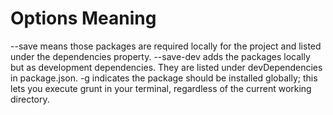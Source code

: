 # Options Meaning

--save means those packages are required locally for the project and listed under the dependencies property.
--save-dev adds the packages locally but as development dependencies. They are listed under devDependencies in package.json.
-g indicates the package should be installed globally; this lets you execute grunt in your terminal, regardless of the current working directory.
